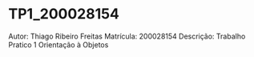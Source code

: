 # TP1_200028154
 Autor: Thiago Ribeiro Freitas
 Matrícula: 200028154
 Descrição: Trabalho Pratico 1 Orientação à Objetos 
